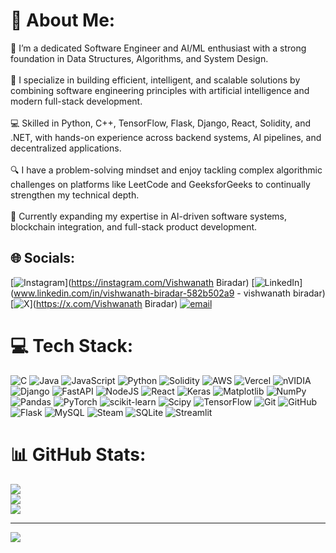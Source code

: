 # 💫 About Me:
👋 I’m a dedicated Software Engineer and AI/ML enthusiast with a strong foundation in Data Structures, Algorithms, and System Design.<br><br>🚀 I specialize in building efficient, intelligent, and scalable solutions by combining software engineering principles with artificial intelligence and modern full-stack development.<br><br>💻 Skilled in Python, C++, TensorFlow, Flask, Django, React, Solidity, and .NET, with hands-on experience across backend systems, AI pipelines, and decentralized applications.<br><br>🔍 I have a problem-solving mindset and enjoy tackling complex algorithmic challenges on platforms like LeetCode and GeeksforGeeks to continually strengthen my technical depth.<br><br>🌱 Currently expanding my expertise in AI-driven software systems, blockchain integration, and full-stack product development.


## 🌐 Socials:
[![Instagram](https://img.shields.io/badge/Instagram-%23E4405F.svg?logo=Instagram&logoColor=white)](https://instagram.com/Vishwanath Biradar) [![LinkedIn](https://img.shields.io/badge/LinkedIn-%230077B5.svg?logo=linkedin&logoColor=white)](www.linkedin.com/in/vishwanath-biradar-582b502a9 - vishwanath biradar) [![X](https://img.shields.io/badge/X-black.svg?logo=X&logoColor=white)](https://x.com/Vishwanath Biradar) [![email](https://img.shields.io/badge/Email-D14836?logo=gmail&logoColor=white)](mailto:vishwanathsbiradar1@gmail.com) 

# 💻 Tech Stack:
![C](https://img.shields.io/badge/c-%2300599C.svg?style=for-the-badge&logo=c&logoColor=white) ![Java](https://img.shields.io/badge/java-%23ED8B00.svg?style=for-the-badge&logo=openjdk&logoColor=white) ![JavaScript](https://img.shields.io/badge/javascript-%23323330.svg?style=for-the-badge&logo=javascript&logoColor=%23F7DF1E) ![Python](https://img.shields.io/badge/python-3670A0?style=for-the-badge&logo=python&logoColor=ffdd54) ![Solidity](https://img.shields.io/badge/Solidity-%23363636.svg?style=for-the-badge&logo=solidity&logoColor=white) ![AWS](https://img.shields.io/badge/AWS-%23FF9900.svg?style=for-the-badge&logo=amazon-aws&logoColor=white) ![Vercel](https://img.shields.io/badge/vercel-%23000000.svg?style=for-the-badge&logo=vercel&logoColor=white) ![nVIDIA](https://img.shields.io/badge/cuda-000000.svg?style=for-the-badge&logo=nVIDIA&logoColor=green) ![Django](https://img.shields.io/badge/django-%23092E20.svg?style=for-the-badge&logo=django&logoColor=white) ![FastAPI](https://img.shields.io/badge/FastAPI-005571?style=for-the-badge&logo=fastapi) ![NodeJS](https://img.shields.io/badge/node.js-6DA55F?style=for-the-badge&logo=node.js&logoColor=white) ![React](https://img.shields.io/badge/react-%2320232a.svg?style=for-the-badge&logo=react&logoColor=%2361DAFB) ![Keras](https://img.shields.io/badge/Keras-%23D00000.svg?style=for-the-badge&logo=Keras&logoColor=white) ![Matplotlib](https://img.shields.io/badge/Matplotlib-%23ffffff.svg?style=for-the-badge&logo=Matplotlib&logoColor=black) ![NumPy](https://img.shields.io/badge/numpy-%23013243.svg?style=for-the-badge&logo=numpy&logoColor=white) ![Pandas](https://img.shields.io/badge/pandas-%23150458.svg?style=for-the-badge&logo=pandas&logoColor=white) ![PyTorch](https://img.shields.io/badge/PyTorch-%23EE4C2C.svg?style=for-the-badge&logo=PyTorch&logoColor=white) ![scikit-learn](https://img.shields.io/badge/scikit--learn-%23F7931E.svg?style=for-the-badge&logo=scikit-learn&logoColor=white) ![Scipy](https://img.shields.io/badge/SciPy-%230C55A5.svg?style=for-the-badge&logo=scipy&logoColor=%white) ![TensorFlow](https://img.shields.io/badge/TensorFlow-%23FF6F00.svg?style=for-the-badge&logo=TensorFlow&logoColor=white) ![Git](https://img.shields.io/badge/git-%23F05033.svg?style=for-the-badge&logo=git&logoColor=white) ![GitHub](https://img.shields.io/badge/github-%23121011.svg?style=for-the-badge&logo=github&logoColor=white) ![Flask](https://img.shields.io/badge/flask-%23000.svg?style=for-the-badge&logo=flask&logoColor=white) ![MySQL](https://img.shields.io/badge/mysql-4479A1.svg?style=for-the-badge&logo=mysql&logoColor=white) ![Steam](https://img.shields.io/badge/steam-%23000000.svg?style=for-the-badge&logo=steam&logoColor=white) ![SQLite](https://img.shields.io/badge/sqlite-%2307405e.svg?style=for-the-badge&logo=sqlite&logoColor=white) ![Streamlit](https://img.shields.io/badge/Streamlit-%23FE4B4B.svg?style=for-the-badge&logo=streamlit&logoColor=white)
# 📊 GitHub Stats:
![](https://github-readme-stats.vercel.app/api?username=vishwanath090&theme=city_lights&hide_border=true&include_all_commits=false&count_private=true)<br/>
![](https://nirzak-streak-stats.vercel.app/?user=vishwanath090&theme=city_lights&hide_border=true)<br/>
![](https://github-readme-stats.vercel.app/api/top-langs/?username=vishwanath090&theme=city_lights&hide_border=true&include_all_commits=false&count_private=true&layout=compact)

---
[![](https://visitcount.itsvg.in/api?id=vishwanath090&icon=0&color=12)](https://visitcount.itsvg.in)

<!-- Proudly created with GPRM ( https://gprm.itsvg.in ) -->
